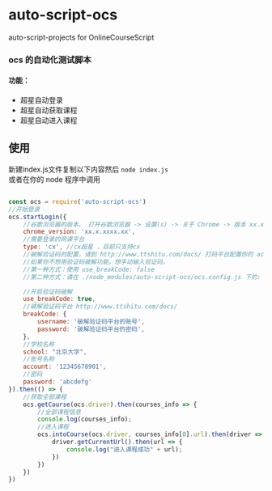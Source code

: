 # auto-script-ocs
auto-script-projects  for  OnlineCourseScript


### ocs 的自动化测试脚本
#### 功能：
- 超星自动登录
- 超星自动获取课程
- 超星自动进入课程

## 使用

新建index.js文件复制以下内容然后 `node index.js`    
或者在你的 node 程序中调用

```javascript

const ocs = require('auto-script-ocs')
//开始登录
ocs.startLogin({
	//谷歌浏览器的版本， 打开谷歌浏览器 -> 设置(s) -> 关于 Chrome -> 版本 xx.x.xxxx.xx
	chrome_version: 'xx.x.xxxx.xx',
	//需要登录的网课平台
	type: 'cx', //cx超星 ，目前只支持cx
	//破解验证码的配置，请到 http://www.ttshitu.com/docs/ 打码平台配置你的 account账号和 password密码
	//如果你不想用验证码破解功能，想手动输入验证码，
	//第一种方式：使用 use_breakCode: false
	//第二种方式：请在 ./node_modules/auto-script-ocs/ocs.config.js 下的:  平台类型.login.use_breakCode 设置为 false

	//开启验证码破解
	use_breakCode: true,
	//破解验证码平台 http://www.ttshitu.com/docs/
	breakCode: {
		username: '破解验证码平台的账号',
		password: '破解验证码平台的密码',
	},
	//学校名称
	school: "北京大学",
	//账号名称
	account: '12345678901',
	//密码
	password: 'abcdefg'
}).then(() => {
	//获取全部课程
	ocs.getCourse(ocs.driver).then(courses_info => {
		//全部课程信息
		console.log(courses_info);
		//进入课程
		ocs.intoCourse(ocs.driver, courses_info[0].url).then(driver => {
			driver.getCurrentUrl().then(url => {
				console.log("进入课程成功" + url);
			})
		})
	})
})


```
 